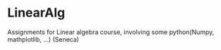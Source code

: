 # LinearAlg
Assignments for Linear algebra course, involving some python(Numpy, mathplotlib, ...) (Seneca)
